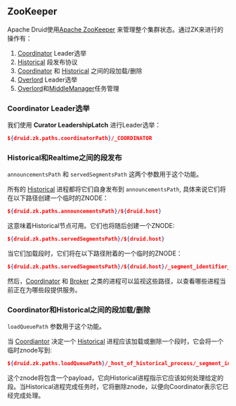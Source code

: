 <!-- toc -->

<script async src="https://pagead2.googlesyndication.com/pagead/js/adsbygoogle.js"></script>
<ins class="adsbygoogle"
     style="display:block; text-align:center;"
     data-ad-layout="in-article"
     data-ad-format="fluid"
     data-ad-client="ca-pub-8828078415045620"
     data-ad-slot="7586680510"></ins>
<script>
     (adsbygoogle = window.adsbygoogle || []).push({});
</script>

## ZooKeeper

Apache Druid使用[Apache ZooKeeper](http://zookeeper.apache.org/) 来管理整个集群状态。通过ZK来进行的操作有：

1. [Coordinator](Coordinator.md) Leader选举
2. [Historical](Historical.md) 段发布协议
3. [Coordinator](Coordinator.md) 和 [Historical](Historical.md) 之间的段加载/删除
4. [Overlord](Overlord.md) Leader选举
5. [Overlord](Overlord.md)和[MiddleManager](MiddleManager.md)任务管理

### Coordinator Leader选举

我们使用 **Curator LeadershipLatch** 进行Leader选举：
```json
${druid.zk.paths.coordinatorPath}/_COORDINATOR
```

### Historical和Realtime之间的段发布

`announcementsPath` 和 `servedSegmentsPath` 这两个参数用于这个功能。

所有的 [Historical](Historical.md) 进程都将它们自身发布到 `announcementsPath`, 具体来说它们将在以下路径创建一个临时的ZNODE：
```json
${druid.zk.paths.announcementsPath}/${druid.host}
```

这意味着Historical节点可用。它们也将随后创建一个ZNODE:
```json
${druid.zk.paths.servedSegmentsPath}/${druid.host}
```

当它们加载段时，它们将在以下路径附着的一个临时的ZNODE：
```json
${druid.zk.paths.servedSegmentsPath}/${druid.host}/_segment_identifier_
```

然后，[Coordinator](Coordinator.md) 和 [Broker](Broker.md) 之类的进程可以监视这些路径，以查看哪些进程当前正在为哪些段提供服务。

### Coordinator和Historical之间的段加载/删除
`loadQueuePath` 参数用于这个功能。

当 [Coordiantor](Coordinator.md) 决定一个 [Historical](Historical.md) 进程应该加载或删除一个段时，它会将一个临时znode写到:

```json
${druid.zk.paths.loadQueuePath}/_host_of_historical_process/_segment_identifier
```

这个znode将包含一个payload，它向Historical进程指示它应该如何处理给定的段。当Historical进程完成任务时，它将删除znode，以便向Coordinator表示它已经完成处理。